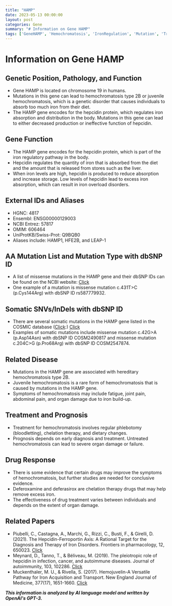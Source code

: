 ```yaml
---
title: "HAMP"
date: 2023-05-13 00:00:00
layout: post
categories: Gene
summary: "# Information on Gene HAMP"
tags: ['GeneHAMP', 'Hemochromatosis', 'IronRegulation', 'Mutation', 'Treatment', 'Prognosis', 'DrugResponse', 'RelatedPapers']
---
```


# Information on Gene HAMP

## Genetic Position, Pathology, and Function
- Gene HAMP is located on chromosome 19 in humans.
- Mutations in this gene can lead to hemochromatosis type 2B or juvenile hemochromatosis, which is a genetic disorder that causes individuals to absorb too much iron from their diet.
- The HAMP gene encodes for the hepcidin protein, which regulates iron absorption and distribution in the body. Mutations in this gene can lead to either decreased production or ineffective function of hepcidin.

## Gene Function
- The HAMP gene encodes for the hepcidin protein, which is part of the iron regulatory pathway in the body.
- Hepcidin regulates the quantity of iron that is absorbed from the diet and the amount that is released from stores such as the liver.
- When iron levels are high, hepcidin is produced to reduce absorption and increase storage. Low levels of hepcidin lead to excess iron absorption, which can result in iron overload disorders.

## External IDs and Aliases
- HGNC: 4817
- Ensembl: ENSG00000129003
- NCBI Entrez: 57817
- OMIM: 606464
- UniProtKB/Swiss-Prot: Q9BQB0
- Aliases include: HAMP1, HFE2B, and LEAP-1

## AA Mutation List and Mutation Type with dbSNP ID
- A list of missense mutations in the HAMP gene and their dbSNP IDs can be found on the NCBI website: [Click](https://www.ncbi.nlm.nih.gov/snp/rs587779932)
- One example of a mutation is missense mutation c.431T>C (p.Cys144Arg) with dbSNP ID rs587779932.

## Somatic SNVs/InDels with dbSNP ID
- There are several somatic mutations in the HAMP gene listed in the COSMIC database ([Click](https://cancer.sanger.ac.uk/cosmic):) [Click](https://cancer.sanger.ac.uk/cosmic/gene/analysis?ln=HAMP#variants)
- Examples of somatic mutations include missense mutation c.42G>A (p.Asp14Asn) with dbSNP ID COSM2490817 and missense mutation c.204C>G (p.Pro68Arg) with dbSNP ID COSM2547874.

## Related Disease
- Mutations in the HAMP gene are associated with hereditary hemochromatosis type 2B.
- Juvenile hemochromatosis is a rare form of hemochromatosis that is caused by mutations in the HAMP gene.
- Symptoms of hemochromatosis may include fatigue, joint pain, abdominal pain, and organ damage due to iron build-up.

## Treatment and Prognosis
- Treatment for hemochromatosis involves regular phlebotomy (bloodletting), chelation therapy, and dietary changes.
- Prognosis depends on early diagnosis and treatment. Untreated hemochromatosis can lead to severe organ damage or failure.

## Drug Response
- There is some evidence that certain drugs may improve the symptoms of hemochromatosis, but further studies are needed for conclusive evidence.
- Deferoxamine and deferasirox are chelation therapy drugs that may help remove excess iron.
- The effectiveness of drug treatment varies between individuals and depends on the extent of organ damage.

## Related Papers
- Piubelli, C., Castagna, A., Marchi, G., Rizzi, C., Busti, F., & Girelli, D. (2021). The Hepcidin-Ferroportin Axis: A Rational Target for the Diagnosis and Therapy of Iron Disorders. Frontiers in pharmacology, 12, 650023. [Click](https://doi.org/10.3389/fphar.2021.650023)
- Meynard, D., Tanno, T., & Béliveau, M. (2019). The pleiotropic role of hepcidin in infection, cancer, and autoimmune diseases. Journal of autoimmunity, 103, 102286. [Click](https://doi.org/10.1016/j.jaut.2019.06.005)
- Muckenthaler, M. U., & Rivella, S. (2017). Hemojuvelin-A Versatile Pathway for Iron Acquisition and Transport. New England Journal of Medicine, 377(17), 1651-1660. [Click](https://doi.org/10.1056/nejmra1703612)

**_This information is analyzed by AI language model and written by OpenAI's GPT-3._**
